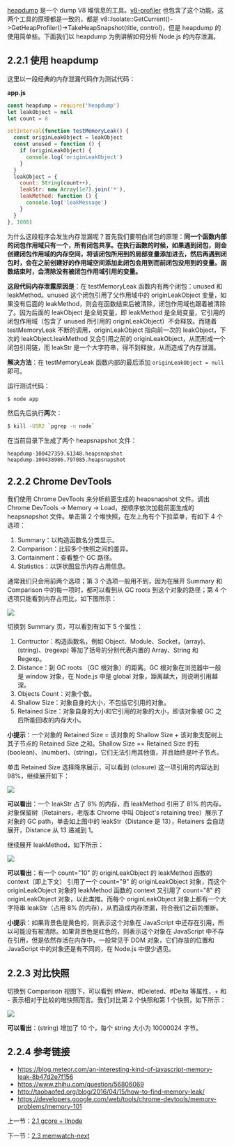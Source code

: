 [heapdump](https://github.com/bnoordhuis/node-heapdump) 是一个 dump V8 堆信息的工具。[v8-profiler](https://github.com/node-inspector/v8-profiler) 也包含了这个功能，这两个工具的原理都是一致的，都是 v8::Isolate::GetCurrent()->GetHeapProfiler()->TakeHeapSnapshot(title, control)，但是 heapdump 的使用简单些。下面我们以 heapdump 为例讲解如何分析 Node.js 的内存泄漏。

## 2.2.1 使用 heapdump

这里以一段经典的内存泄漏代码作为测试代码：

**app.js**

```js
const heapdump = require('heapdump')
let leakObject = null
let count = 0

setInterval(function testMemoryLeak() {
  const originLeakObject = leakObject
  const unused = function () {
    if (originLeakObject) {
      console.log('originLeakObject')
    }
  }
  leakObject = {
    count: String(count++),
    leakStr: new Array(1e7).join('*'),
    leakMethod: function () {
      console.log('leakMessage')
    }
  }
}, 1000)
```

为什么这段程序会发生内存泄漏呢？首先我们要明白闭包的原理：**同一个函数内部的闭包作用域只有一个，所有闭包共享。在执行函数的时候，如果遇到闭包，则会创建闭包作用域的内存空间，将该闭包所用到的局部变量添加进去，然后再遇到闭包时，会在之前创建好的作用域空间添加此闭包会用到而前闭包没用到的变量。函数结束时，会清除没有被闭包作用域引用的变量。**

**这段代码内存泄露原因是**：在 testMemoryLeak 函数内有两个闭包：unused 和 leakMethod。unused 这个闭包引用了父作用域中的 originLeakObject 变量，如果没有后面的 leakMethod，则会在函数结束后被清除，闭包作用域也跟着被清除了。因为后面的 leakObject 是全局变量，即 leakMethod 是全局变量，它引用的闭包作用域（包含了 unused 所引用的 originLeakObject）不会释放。而随着 testMemoryLeak 不断的调用，originLeakObject 指向前一次的 leakObject，下次的 leakObject.leakMethod 又会引用之前的 originLeakObject，从而形成一个闭包引用链，而 leakStr 是一个大字符串，得不到释放，从而造成了内存泄漏。

**解决方法**：在 testMemoryLeak 函数内部的最后添加 `originLeakObject = null` 即可。

运行测试代码：

```sh
$ node app
```

然后先后执行**两**次：

```sh
$ kill -USR2 `pgrep -n node`
```

在当前目录下生成了两个 heapsnapshot 文件：

```
heapdump-100427359.61348.heapsnapshot
heapdump-100438986.797085.heapsnapshot
```

## 2.2.2 Chrome DevTools

我们使用 Chrome DevTools 来分析前面生成的 heapsnapshot 文件。调出 Chrome DevTools -> Memory -> Load，按顺序依次加载前面生成的 heapsnapshot 文件。单击第 2 个堆快照，在左上角有个下拉菜单，有如下 4 个选项：

1. Summary：以构造函数名分类显示。
2. Comparison：比较多个快照之间的差异。
3. Containment：查看整个 GC 路径。
4. Statistics：以饼状图显示内存占用信息。

通常我们只会用前两个选项；第 3 个选项一般用不到，因为在展开 Summary 和 Comparison 中的每一项时，都可以看到从 GC roots 到这个对象的路径；第 4 个选项只能看到内存占用比，如下图所示：

![](./assets/2.2.1.png)

切换到 Summary 页，可以看到有如下 5 个属性：

1. Contructor：构造函数名，例如 Object、Module、Socket，(array)、(string)、(regexp) 等加了括号的分别代表内置的 Array、String 和 Regexp。
2. Distance：到 GC roots （GC 根对象）的距离。GC 根对象在浏览器中一般是 window 对象，在 Node.js 中是 global 对象，距离越大，则说明引用越深。
3. Objects Count：对象个数。
4. Shallow Size：对象自身的大小，不包括它引用的对象。
5. Retained Size：对象自身的大小和它引用的对象的大小，即该对象被 GC 之后所能回收的内存大小。

**小提示**：一个对象的 Retained Size = 该对象的 Shallow Size + 该对象支配树上其子节点的 Retained Size 之和。Shallow Size == Retained Size 的有 (boolean)、(number)、(string)，它们无法引用其他值，并且始终是叶子节点。

单击 Retained Size 选择降序展示，可以看到 (closure) 这一项引用的内容达到 98%，继续展开如下：

![](./assets/2.2.2.png)

**可以看出**：一个 leakStr 占了 8% 的内存，而 leakMethod 引用了 81% 的内存。对象保留树（Retainers，老版本 Chrome 中叫 Object's retaining tree）展示了对象的 GC path，单击如上图中的 leakStr（Distance 是 13），Retainers 会自动展开，Distance 从 13 递减到 1。

继续展开 leakMethod，如下所示：

![](./assets/2.2.3.png)

**可以看出**：有一个 count="10" 的 originLeakObject 的 leakMethod 函数的 context（即上下文） 引用了一个 count="9" 的 originLeakObject 对象，而这个 originLeakObject 对象的 leakMethod 函数的 context 又引用了 count="8" 的 originLeakObject 对象，以此类推。而每个 originLeakObject 对象上都有一个大字符串 leakStr（占用 8% 的内存），从而造成内存泄漏，符合我们之前的推断。

**小提示**：如果背景色是黄色的，则表示这个对象在 JavaScript 中还存在引用，所以可能没有被清除。如果背景色是红色的，则表示这个对象在 JavaScript 中不存在引用，但是依然存活在内存中，一般常见于 DOM 对象，它们存放的位置和 JavaScript 中的对象还是有不同的，在 Node.js 中很少遇见。

## 2.2.3 对比快照

切换到 Comparison 视图下，可以看到 #New、#Deleted、#Delta 等属性，+ 和 - 表示相对于比较的堆快照而言。我们对比第 2 个快照和第 1 个快照，如下所示：

![](./assets/2.2.4.png)

**可以看出**：(string) 增加了 10 个，每个 string 大小为 10000024 字节。

## 2.2.4 参考链接

- https://blog.meteor.com/an-interesting-kind-of-javascript-memory-leak-8b47d2e7f156
- https://www.zhihu.com/question/56806069
- http://taobaofed.org/blog/2016/04/15/how-to-find-memory-leak/
- https://developers.google.com/web/tools/chrome-devtools/memory-problems/memory-101

上一节：[2.1 gcore + llnode](https://github.com/nswbmw/node-in-debugging/blob/master/2.1%20gcore%20%2B%20llnode.md)

下一节：[2.3 memwatch-next](https://github.com/nswbmw/node-in-debugging/blob/master/2.3%20memwatch-next.md)
